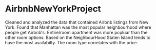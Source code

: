 # AirbnbNewYorkProject  
Cleaned and analyzed the data that contained Airbnb listings from New York. 
Found that Manhattan was the most popular neighbourhood where people get Airbnb's. 
Entire/room apartment was more popluar than the other room options.
Based on the NeighbourHood Staten Island tends to have the most availabilty. 
The room type correlates with the price.

